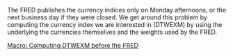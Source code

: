 The FRED publishes the currency indices only on Monday afternoons, or the next business day if they were closed. We get around this problem by computing the currency index we are interested in (DTWEXM) by using the underlying the currencies themselves and the weights used by the FRED. 

[Macro: Computing DTWEXM before the FRED](https://stockviz.biz/index.php/2018/11/27/macro-computing-dtwexm-before-the-fred/)